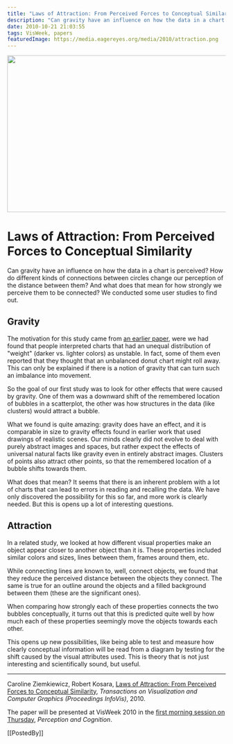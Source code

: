 ```yaml
---
title: "Laws of Attraction: From Perceived Forces to Conceptual Similarity"
description: "Can gravity have an influence on how the data in a chart is perceived? How do different kinds of connections between circles change our perception of the distance between them? And what does that mean for how strongly we perceive them to be connected? We conducted some user studies to find out."
date: 2010-10-21 21:03:55
tags: VisWeek, papers
featuredImage: https://media.eagereyes.org/media/2010/attraction.png
---
```


<p align="center"><img src="https://media.eagereyes.org/media/2010/attraction.png" alt="" width="560" height="362" /></p>

# Laws of Attraction: From Perceived Forces to Conceptual Similarity

Can gravity have an influence on how the data in a chart is perceived? How do different kinds of connections between circles change our perception of the distance between them? And what does that mean for how strongly we perceive them to be connected? We conducted some user studies to find out.

## Gravity

The motivation for this study came from <a href="/blog/2010/paper-implied-dynamics-in-information-visualization">an earlier paper</a>, were we had found that people interpreted charts that had an unequal distribution of "weight" (darker vs. lighter colors) as unstable. In fact, some of them even reported that they thought that an unbalanced donut chart might roll away. This can only be explained if there is a notion of gravity that can turn such an imbalance into movement.

So the goal of our first study was to look for other effects that were caused by gravity. One of them was a downward shift of the remembered location of bubbles in a scatterplot, the other was how structures in the data (like clusters) would attract a bubble.

What we found is quite amazing: gravity does have an effect, and it is comparable in size to gravity effects found in earlier work that used drawings of realistic scenes. Our minds clearly did not evolve to deal with purely abstract images and spaces, but rather expect the effects of universal natural facts like gravity even in entirely abstract images. Clusters of points also attract other points, so that the remembered location of a bubble shifts towards them.

What does that mean? It seems that there is an inherent problem with a lot of charts that can lead to errors in reading and recalling the data. We have only discovered the possibility for this so far, and more work is clearly needed. But this is opens up a lot of interesting questions.

## Attraction

In a related study, we looked at how different visual properties make an object appear closer to another object than it is. These properties included similar colors and sizes, lines between them, frames around them, etc.

While connecting lines are known to, well, connect objects, we found that they reduce the perceived distance between the objects they connect. The same is true for an outline around the objects and a filled background between them (these are the significant ones).

When comparing how strongly each of these properties connects the two bubbles conceptually, it turns out that this is predicted quite well by how much each of these properties seemingly move the objects towards each other.

This opens up new possibilities, like being able to test and measure how clearly conceptual information will be read from a diagram by testing for the shift caused by the visual attributes used. This is theory that is not just interesting and scientifically sound, but useful.

<hr />

Caroline Ziemkiewicz, Robert Kosara, <a href="/publications/Ziemkiewicz-InfoVis-2010">Laws of Attraction: From Perceived Forces to Conceptual Similarity</a>, <em>Transactions on Visualization and Computer Graphics (Proceedings InfoVis)</em>, 2010.

The paper will be presented at VisWeek 2010 in the <a href="http://vis.computer.org/VisWeek2010/schedule/thursday.html">first morning session on Thursday</a>, <em>Perception and Cognition</em>.

[[PostedBy]]

